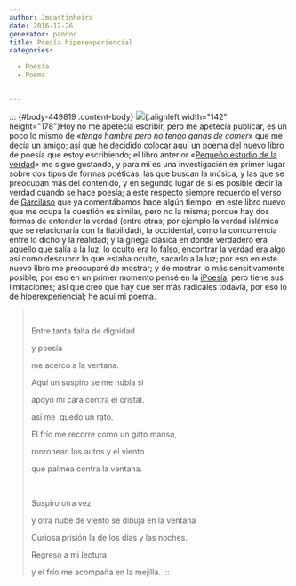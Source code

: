 ```yaml
---
author: Jmcastinheira
date: 2016-12-26
generator: pandoc
title: Poesía hiperexperiencial
categories:

  - Poesía
  - Poema


---
```




::: {#body-449819 .content-body}
![](http://www.literaturalibre.com/docs/assets/images/2007/11/mujer-manos-frio.jpg){.alignleft
width="142" height="178"}Hoy no me apetecía escribir, pero me apetecía
publicar, es un poco lo mismo de «*tengo hambre pero no tengo ganas de
comer*» que me decía un amigo; así que he decidido colocar aquí un poema
del nuevo libro de poesía que estoy escribiendo; el libro anterior
«[Pequeño estudio de la
verdad](http://entelequia.bligoo.com/content/view/132090/Pequeno_estudio_de_la_verdad.html)»
me sigue gustando, y para mi es una investigación en primer lugar sobre
dos tipos de formas poéticas, las que buscan la música, y las que se
preocupan más del contenido, y en segundo lugar de si es posible decir
la verdad cuando se hace poesía; a este respecto siempre recuerdo el
verso de
[Garcilaso](http://entelequia.bligoo.com/content/view/144874/Garcilaso_de_la_Vega.html)
que ya comentábamos hace algún tiempo; en este libro nuevo que me ocupa
la cuestión es similar, pero no la misma; porque hay dos formas de
entender la verdad (entre otras; por ejemplo la verdad islámica que se
relacionaría con la fiabilidad), la occidental, como la concurrencia
entre lo dicho y la realidad; y la griega clásica en donde verdadero era
aquello que salía a la luz, lo oculto era lo falso, encontrar la verdad
era algo así como descubrir lo que estaba oculto, sacarlo a la luz; por
eso en este nuevo libro me preocuparé de mostrar; y de mostrar lo más
sensitivamente posible; por eso en un primer momento pensé en la
[iPoesía](http://entelequia.bligoo.com/content/view/132086/Ciberpoesia_o_Poesia_impresiva.html),
pero tiene sus limitaciones; así que creo que hay que ser más radicales
todavía, por eso lo de hiperexperiencial; he aquí mi poema.

>  
>
> Entre tanta falta de dignidad
>
> y poesía
>
> me acerco a la ventana.
>
> Aquí un suspiro se me nubla si
>
> apoyo mi cara contra el cristal.
>
> así me  quedo un rato.
>
> El frío me recorre como un gato manso,
>
> ronronean los autos y el viento
>
> que palmea contra la ventana.
>
>  
>
> Suspiro otra vez
>
> y otra nube de viento se dibuja en la ventana
>
> Curiosa prisión la de los días y las noches.
>
> Regreso a mi lectura
>
> y el frío me acompaña en la mejilla.
:::
